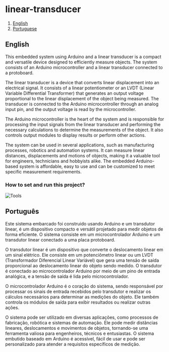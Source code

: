 # linear-transducer

1. [English](#en)
2. [Portuguese](#pt)

## English <a name="en"></a>
This embedded system using Arduino and a linear transducer is a compact and versatile device designed to efficiently measure objects. The system consists of an Arduino microcontroller and a linear transducer connected to a protoboard.

The linear transducer is a device that converts linear displacement into an electrical signal. It consists of a linear potentiometer or an LVDT (Linear Variable Differential Transformer) that generates an output voltage proportional to the linear displacement of the object being measured. The transducer is connected to the Arduino microcontroller through an analog input pin, and the output voltage is read by the microcontroller.

The Arduino microcontroller is the heart of the system and is responsible for processing the input signals from the linear transducer and performing the necessary calculations to determine the measurements of the object. It also controls output modules to display results or perform other actions.

The system can be used in several applications, such as manufacturing processes, robotics and automation systems. It can measure linear distances, displacements and motions of objects, making it a valuable tool for engineers, technicians and hobbyists alike. The embedded Arduino-based system is affordable, easy to use and can be customized to meet specific measurement requirements.

### How to set and run this project?

![Tools](https://user-images.githubusercontent.com/57842220/228842131-7f1bb753-4151-48c1-a762-ce0124fdaebe.png)


## Português <a name="pt"></a>
Este sistema embarcado foi construido usando Arduino e um transdutor linear, é um dispositivo compacto e versátil projetado para medir objetos de forma eficiente. O sistema consiste em um microcontrolador Arduino e um transdutor linear conectado a uma placa protoboard.

O transdutor linear é um dispositivo que converte o deslocamento linear em um sinal elétrico. Ele consiste em um potenciômetro linear ou um LVDT (Transformador Diferencial Linear Variável) que gera uma tensão de saída proporcional ao deslocamento linear do objeto sendo medido. O transdutor é conectado ao microcontrolador Arduino por meio de um pino de entrada analógica, e a tensão de saída é lida pelo microcontrolador.

O microcontrolador Arduino é o coração do sistema, sendo responsável por processar os sinais de entrada recebidos pelo transdutor e realizar os cálculos necessários para determinar as medições do objeto. Ele também controla os módulos de saída para exibir resultados ou realizar outras ações.

O sistema pode ser utilizado em diversas aplicações, como processos de fabricação, robótica e sistemas de automação. Ele pode medir distâncias lineares, deslocamentos e movimentos de objetos, tornando-se uma ferramenta valiosa para engenheiros, técnicos e entusiastas. O sistema embutido baseado em Arduino é acessível, fácil de usar e pode ser personalizado para atender a requisitos específicos de medição.
